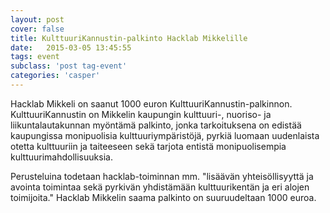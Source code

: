 ```yaml
---
layout: post
cover: false
title: KulttuuriKannustin-palkinto Hacklab Mikkelille
date:   2015-03-05 13:45:55
tags: event
subclass: 'post tag-event'
categories: 'casper'
---
```


Hacklab Mikkeli on saanut 1000 euron KulttuuriKannustin-palkinnon. KulttuuriKannustin on Mikkelin kaupungin kulttuuri-, nuoriso- ja liikuntalautakunnan myöntämä palkinto, jonka tarkoituksena on edistää kaupungissa monipuolisia kulttuuriympäristöjä, pyrkiä luomaan uudenlaista otetta kulttuuriin ja taiteeseen sekä tarjota entistä monipuolisempia kulttuurimahdollisuuksia. 

Perusteluina todetaan hacklab-toiminnan mm. "lisäävän yhteisöllisyyttä ja avointa toimintaa sekä pyrkivän yhdistämään kulttuurikentän ja eri alojen toimijoita." Hacklab Mikkelin saama palkinto on suuruudeltaan 1000 euroa.
